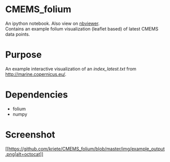 # CMEMS_folium
An ipython notebook. Also view on <a href="http://nbviewer.jupyter.org/github/kriete/CMEMS_folium/blob/master/CMEMS%20Folium%20Visalization.ipynb">nbviewer</a>.<br>
Contains an example folium visualization (leaflet based) of latest CMEMS data points.

# Purpose
An example interactive visualization of an <i>index_latest.txt</i> from http://marine.copernicus.eu/.

# Dependencies
<ul>
  <li>folium</li>
  <li>numpy</li>
</ul>

# Screenshot
[[https://github.com/kriete/CMEMS_folium/blob/master/img/example_output.png|alt=octocat]]
